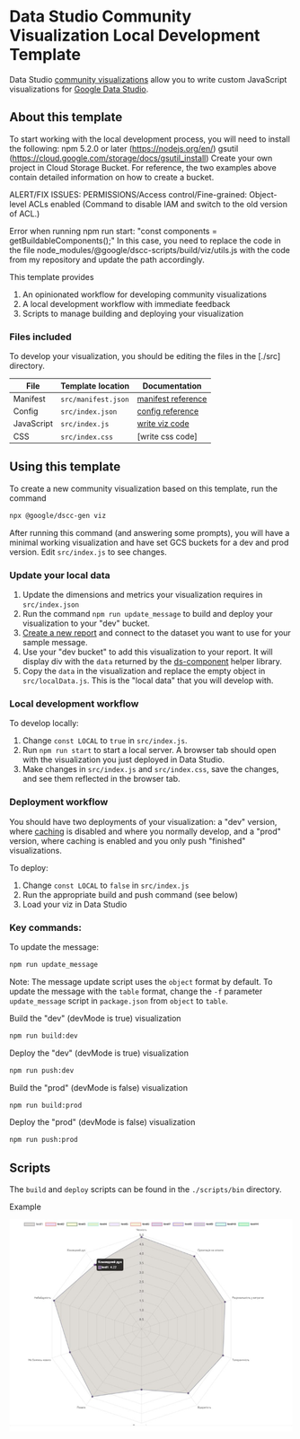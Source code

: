 # Data Studio Community Visualization Local Development Template

Data Studio [community visualizations][community viz] allow you to write custom
JavaScript visualizations for [Google Data Studio][datastudio].

## About this template


To start working with the local development process, you will need to install the following:
npm 5.2.0 or later (https://nodejs.org/en/)
gsutil (https://cloud.google.com/storage/docs/gsutil_install)
Create your own project in Cloud Storage Bucket. 
For reference, the two examples above contain detailed information on how to create a bucket.




ALERT/FIX ISSUES:
PERMISSIONS/Access control/Fine-grained: Object-level ACLs enabled
(Command to disable IAM and switch to the old version of ACL.)

Error when running npm run start:
"const components = getBuildableComponents();"
In this case, you need to replace the code in the file
node_modules/@google/dscc-scripts/build/viz/utils.js
with the code from my repository and update the path accordingly.


This template provides

1.  An opinionated workflow for developing community visualizations
1.  A local development workflow with immediate feedback
1.  Scripts to manage building and deploying your visualization

### Files included

To develop your visualization, you should be editing the files in the [./src]
directory.

File       | Template location   | Documentation
---------- | ------------------- | --------------------
Manifest   | `src/manifest.json` | [manifest reference]
Config     | `src/index.json`    | [config reference]
JavaScript | `src/index.js`      | [write viz code]
CSS        | `src/index.css`     | [write css code]

## Using this template

To create a new community visualization based on this template, run the command

```bash
npx @google/dscc-gen viz
```

After running this command (and answering some prompts), you will have a minimal
working visualization and have set GCS buckets for a dev and prod version. Edit
`src/index.js` to see changes.

### Update your local data

1.  Update the dimensions and metrics your visualization requires in
    `src/index.json`
1.  Run the command `npm run update_message` to build and deploy your
    visualization to your "dev" bucket.
1.  [Create a new report][datastudio] and connect to the dataset you want to use
    for your sample message.
1.  Use your "dev bucket" to add this visualization to your report. It will
    display div with the `data` returned by the [ds-component] helper library.
1.  Copy the `data` in the visualization and replace the empty object in
    `src/localData.js`. This is the "local data" that you will develop with.

### Local development workflow

To develop locally:

1.  Change `const LOCAL` to `true` in `src/index.js`.
1.  Run `npm run start` to start a local server. A browser tab should open with
    the visualization you just deployed in Data Studio.
1.  Make changes in `src/index.js` and `src/index.css`, save the changes, and
    see them reflected in the browser tab.

### Deployment workflow

You should have two deployments of your visualization: a "dev" version, where
[caching] is disabled and where you normally develop, and a "prod" version,
where caching is enabled and you only push "finished" visualizations.

To deploy:

1.  Change `const LOCAL` to `false` in `src/index.js`
1.  Run the appropriate build and push command (see below)
1.  Load your viz in Data Studio

### Key commands:

To update the message:

```bash
npm run update_message
```

Note: The message update script uses the `object` format by default. To update
the message with the `table` format, change the `-f` parameter `update_message`
script in `package.json` from `object` to `table`.

Build the "dev" (devMode is true) visualization

```bash
npm run build:dev
```

Deploy the "dev" (devMode is true) visualization

```bash
npm run push:dev
```

Build the "prod" (devMode is false) visualization

```bash
npm run build:prod
```

Deploy the "prod" (devMode is false) visualization

```bash
npm run push:prod
```

## Scripts

The `build` and `deploy` scripts can be found in the `./scripts/bin` directory.

[community viz]: http://developers.google.com/datastudio/visualization
[datastudio]: https://datastudio.google.com
[manifest reference]: https://http://developers.google.com/datastudio/visualization/manifest-reference
[config reference]: https://http://developers.google.com/datastudio/visualization/config-reference
[write viz code]: https://developers.google.com/datastudio/visualization/write-viz
[ds-component]: https://developers.google.com/datastudio/visualization/library-reference
[caching]: https://developers.google.com/datastudio/visualization/caching



Example 

![img.png](img.png)